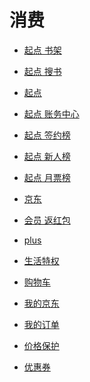 # 消费

<div id = "首"></div>
<script src = "../js/首.js"></script>

* [起点 书架](https://m.qidian.com/bookshelf/my/)
* [起点 搜书](https://m.qidian.com/soushu/)
* [起点](https://www.qidian.com/)
* [起点 账务中心](https://my.qidian.com/account)
* [起点 签约榜](https://m.qidian.com/rank/sign/)
* [起点 新人榜](https://m.qidian.com/rank/newauthor/)
* [起点 月票榜](https://m.qidian.com/rank/yuepiao/)

* [京东](https://m.jd.com/)
* [会员 返红包](https://huiyuan.m.jd.com/)
* [plus](https://plus.m.jd.com/index)
* [生活特权](https://plus.m.jd.com/liferight/index)
* [购物车](https://p.m.jd.com/cart/cart.action)
* [我的京东](https://home.m.jd.com/myJd/newhome.action)
* [我的订单](https://trade.m.jd.com/order/orderlist_jdm.shtml)
* [价格保护](https://msitepp-fm.jd.com/rest/priceprophone/priceProPhoneMenu)
* [优惠券](https://wqs.jd.com/my/coupon/jd.shtml)
